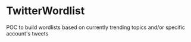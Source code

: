 # TwitterWordlist
POC to build wordlists based on currently trending topics and/or specific account's tweets
